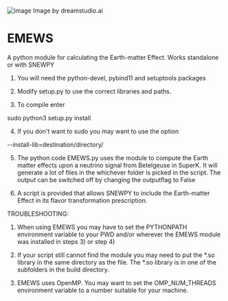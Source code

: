 ![image](https://github.com/SNEWS2/EMEWS/assets/44247426/e73b1dbc-67b4-4b9f-998f-ee55c9fdb151)
Image by dreamstudio.ai


# EMEWS
A python module for calculating the Earth-matter Effect. Works standalone or with SNEWPY

1) You will need the python-devel, pybind11 and setuptools packages

2) Modify setup.py to use the correct libraries and paths. 

3) To compile enter 

sudo python3 setup.py install 

4) If you don't want to sudo you may want to use the option

--install-lib=destination/directory/

5) The python code EMEWS.py uses the module to compute the Earth matter effects upon a neutrino signal
   from Betelgeuse in SuperK. It will generate a lot of files in the whichever folder is picked
   in the script. The output can be switched off by changing the outputflag to False

6) A script is provided that allows SNEWPY to include the Earth-matter Effect in its flavor transformation
   prescription. 

TROUBLESHOOTING:

1) When using EMEWS you may have to set the PYTHONPATH environment variable to your PWD
   and/or wherever the EMEWS module was installed in steps 3) or step 4)

2) If your script still cannot find the module you may need to put the *.so library in the same directory
   as the file. The *.so library is in one of the subfolders in the build directory. 

3) EMEWS uses OpenMP. You may want to set the OMP_NUM_THREADS environment variable to a number suitable for your machine.


